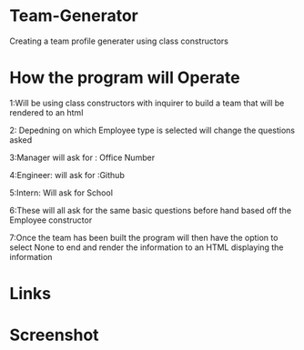 # Team-Generator 
Creating a team profile generater using class constructors 



# How the program will Operate 
1:Will be using class constructors with inquirer to build a team that will be rendered to an html

2: Depedning on which Employee type is selected will change the questions asked

3:Manager will ask for : Office Number

4:Engineer: will ask for :Github

5:Intern: Will ask for School

6:These will all ask for the same basic questions before hand based off the Employee constructor

7:Once the team has been built the program will then have the option to select None to end and render the information to an HTML displaying the information

# Links



# Screenshot